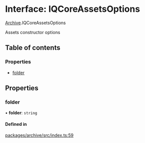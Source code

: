 # Interface: IQCoreAssetsOptions

[Archive](../modules/Archive.md).IQCoreAssetsOptions

Assets constructor options

## Table of contents

### Properties

- [folder](Archive.IQCoreAssetsOptions.md#folder)

## Properties

### folder

• **folder**: `string`

#### Defined in

[packages/archive/src/index.ts:59](https://github.com/iniquitybbs/iniquity/blob/29195b9/packages/archive/src/index.ts#L59)
